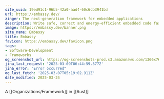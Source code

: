 ```yaml
---
site_uuid: 19ed91c1-96b5-42a0-aad4-60c6cb3941bd
url: https://embassy.dev/
zinger: The next-generation framework for embedded applications
description: Write safe, correct and energy-efficient embedded code faster, using the Rust programming language, its async facilities, and the Embassy libraries.
image: https://embassy.dev/banner.png
site_name: Embassy
title: Embassy
favicon: https://embassy.dev/favicon.png
tags:
- Software-Development
- Frameworks
og_screenshot_url: https://og-screenshots-prod.s3.amazonaws.com/1366x768/80/false/269022d20d832a81a15d40cced2010d58e673ca8cee656f3f6ac3031573640be.jpeg
jina_last_request: '2025-03-09T06:44:59.577Z'
jina_error: "Error occurred"
og_last_fetch: '2025-03-07T05:19:02.911Z'
date_modified: 2025-03-24
---
```




A [[Organizations/Framework]] in [[Rust]]


